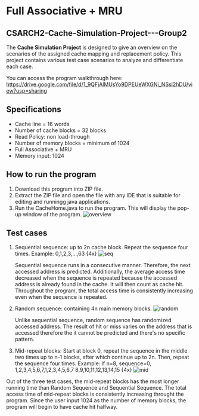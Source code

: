 # Full Associative + MRU
## CSARCH2-Cache-Simulation-Project---Group2
 The **Cache Simulation Project** is designed to give an overview on the scenarios of the assigned cache mapping and replacement policy. This project contains various test case scenarios to analyze and differentiate each case.

You can access the program walkthrough here: https://drive.google.com/file/d/1_9QFjAlMUsYo9DPEUeWXGNi_NSsl2hDU/view?usp=sharing
 
 ## Specifications
 * Cache line = 16 words
 * Number of cache blocks = 32 blocks
 * Read Policy: non load-through
 * Number of memory blocks = minimum of 1024
 * Full Associative + MRU
 * Memory input: 1024

## How to run the program
 1. Download this program into ZIP file. 
 2. Extract the ZIP file and open the file with any IDE that is suitable for editing and runningg java applications.
 3. Run the CacheHome.java to run the program. This will display the pop-up window of the program.
    ![overview](https://github.com/user-attachments/assets/a197d4d1-641e-43a0-b569-5fe7953f7fd6)
 
 ## Test cases
 1. Sequential sequence: up to 2n cache block. Repeat the sequence four times. Example: 0,1,2,3,...,63 {4x}
    ![seq](https://github.com/user-attachments/assets/7f410792-ed76-4b8d-bbb6-dc1f94604579)
    
    Sequential sequence runs in a consecutive manner. Therefore, the next accessed address is predicted. Additionally, the average access time decreased when the sequence is repeated because the accessed address is already found in the cache. It will then count as cache hit. Throughout the program, the total access time is consistently increasing even when the sequence is repeated. 
    
 3. Random sequence: containing 4n main memory blocks.
    ![random](https://github.com/user-attachments/assets/694ecef6-4dfa-40eb-972e-1301195662a6)
    
    Unlike sequential sequence, random sequence has randomized accessed address. The result of hit or miss varies on the address that is accessed therefore the it cannot be predicted and there's no specific pattern. 

 3. Mid-repeat blocks: Start at block 0, repeat the sequence in the middle two times up to n-1 blocks, after which continue up to 2n. Then, repeat the sequence four times. Example: if n=8, sequence=0, 1,2,3,4,5,6,7,1,2,3,4,5,6,7 8,9,10,11,12,13,14,15 {4x}
   ![mid](https://github.com/user-attachments/assets/3426d231-6e4b-4bf5-86b7-97fbb4fa33b6)

  Out of the three test cases, the mid-repeat blocks has the most longer running time than Random Sequence and Sequential Sequence. The total access time of mid-repeat blocks is consistently increasing throught the program. Since the user input 1024 as the number of memory blocks, the program will begin to have cache hit halfway. 


